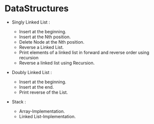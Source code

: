 # DataStructures

* Singly Linked List :
  * Insert at the beginning.
  * Insert at the Nth position.
  * Delete Node at the Nth position.
  * Reverse a Linked List.
  * Print elements of a linked list in forward and reverse order using recursion
  * Reverse a linked list using Recursion.

* Doubly Linked List :
  * Insert at the beginning.
  * Insert at the end.
  * Print reverse of the List.

* Stack :
  * Array-Implementation.
  * Linked List-Implementation.
